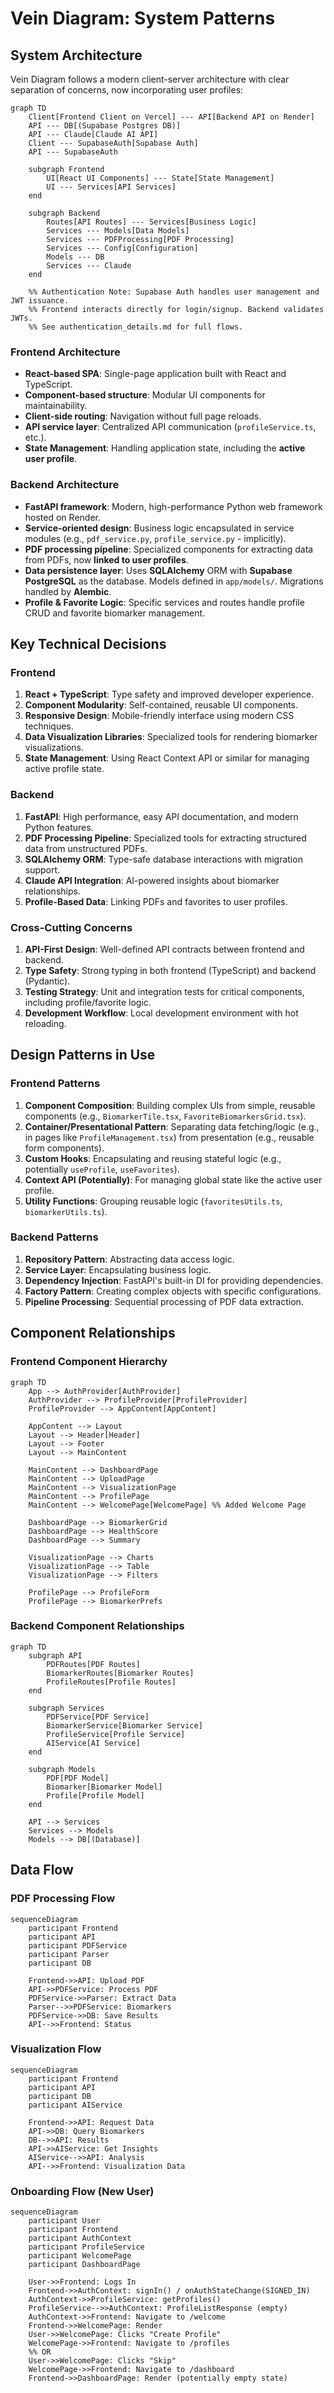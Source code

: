 # Vein Diagram: System Patterns

## System Architecture

Vein Diagram follows a modern client-server architecture with clear separation of concerns, now incorporating user profiles:

```mermaid
graph TD
    Client[Frontend Client on Vercel] --- API[Backend API on Render]
    API --- DB[(Supabase Postgres DB)]
    API --- Claude[Claude AI API]
    Client --- SupabaseAuth[Supabase Auth]
    API --- SupabaseAuth

    subgraph Frontend
        UI[React UI Components] --- State[State Management]
        UI --- Services[API Services]
    end

    subgraph Backend
        Routes[API Routes] --- Services[Business Logic]
        Services --- Models[Data Models]
        Services --- PDFProcessing[PDF Processing]
        Services --- Config[Configuration]
        Models --- DB
        Services --- Claude
    end

    %% Authentication Note: Supabase Auth handles user management and JWT issuance.
    %% Frontend interacts directly for login/signup. Backend validates JWTs.
    %% See authentication_details.md for full flows.
```

### Frontend Architecture
- **React-based SPA**: Single-page application built with React and TypeScript.
- **Component-based structure**: Modular UI components for maintainability.
- **Client-side routing**: Navigation without full page reloads.
- **API service layer**: Centralized API communication (`profileService.ts`, etc.).
- **State Management**: Handling application state, including the **active user profile**.

### Backend Architecture
- **FastAPI framework**: Modern, high-performance Python web framework hosted on Render.
- **Service-oriented design**: Business logic encapsulated in service modules (e.g., `pdf_service.py`, `profile_service.py` - implicitly).
- **PDF processing pipeline**: Specialized components for extracting data from PDFs, now **linked to user profiles**.
- **Data persistence layer**: Uses **SQLAlchemy** ORM with **Supabase PostgreSQL** as the database. Models defined in `app/models/`. Migrations handled by **Alembic**.
- **Profile & Favorite Logic**: Specific services and routes handle profile CRUD and favorite biomarker management.

## Key Technical Decisions

### Frontend
1. **React + TypeScript**: Type safety and improved developer experience.
2. **Component Modularity**: Self-contained, reusable UI components.
3. **Responsive Design**: Mobile-friendly interface using modern CSS techniques.
4. **Data Visualization Libraries**: Specialized tools for rendering biomarker visualizations.
5. **State Management**: Using React Context API or similar for managing active profile state.

### Backend
1. **FastAPI**: High performance, easy API documentation, and modern Python features.
2. **PDF Processing Pipeline**: Specialized tools for extracting structured data from unstructured PDFs.
3. **SQLAlchemy ORM**: Type-safe database interactions with migration support.
4. **Claude API Integration**: AI-powered insights about biomarker relationships.
5. **Profile-Based Data**: Linking PDFs and favorites to user profiles.

### Cross-Cutting Concerns
1. **API-First Design**: Well-defined API contracts between frontend and backend.
2. **Type Safety**: Strong typing in both frontend (TypeScript) and backend (Pydantic).
3. **Testing Strategy**: Unit and integration tests for critical components, including profile/favorite logic.
4. **Development Workflow**: Local development environment with hot reloading.

## Design Patterns in Use

### Frontend Patterns
1. **Component Composition**: Building complex UIs from simple, reusable components (e.g., `BiomarkerTile.tsx`, `FavoriteBiomarkersGrid.tsx`).
2. **Container/Presentational Pattern**: Separating data fetching/logic (e.g., in pages like `ProfileManagement.tsx`) from presentation (e.g., reusable form components).
3. **Custom Hooks**: Encapsulating and reusing stateful logic (e.g., potentially `useProfile`, `useFavorites`).
4. **Context API (Potentially)**: For managing global state like the active user profile.
5. **Utility Functions**: Grouping reusable logic (`favoritesUtils.ts`, `biomarkerUtils.ts`).

### Backend Patterns
1. **Repository Pattern**: Abstracting data access logic.
2. **Service Layer**: Encapsulating business logic.
3. **Dependency Injection**: FastAPI's built-in DI for providing dependencies.
4. **Factory Pattern**: Creating complex objects with specific configurations.
5. **Pipeline Processing**: Sequential processing of PDF data extraction.

## Component Relationships

### Frontend Component Hierarchy

```mermaid
graph TD
    App --> AuthProvider[AuthProvider]
    AuthProvider --> ProfileProvider[ProfileProvider]
    ProfileProvider --> AppContent[AppContent]

    AppContent --> Layout
    Layout --> Header[Header]
    Layout --> Footer
    Layout --> MainContent

    MainContent --> DashboardPage
    MainContent --> UploadPage
    MainContent --> VisualizationPage
    MainContent --> ProfilePage
    MainContent --> WelcomePage[WelcomePage] %% Added Welcome Page

    DashboardPage --> BiomarkerGrid
    DashboardPage --> HealthScore
    DashboardPage --> Summary

    VisualizationPage --> Charts
    VisualizationPage --> Table
    VisualizationPage --> Filters

    ProfilePage --> ProfileForm
    ProfilePage --> BiomarkerPrefs
```

### Backend Component Relationships

```mermaid
graph TD
    subgraph API
        PDFRoutes[PDF Routes]
        BiomarkerRoutes[Biomarker Routes]
        ProfileRoutes[Profile Routes]
    end

    subgraph Services
        PDFService[PDF Service]
        BiomarkerService[Biomarker Service]
        ProfileService[Profile Service]
        AIService[AI Service]
    end

    subgraph Models
        PDF[PDF Model]
        Biomarker[Biomarker Model]
        Profile[Profile Model]
    end

    API --> Services
    Services --> Models
    Models --> DB[(Database)]
```

## Data Flow

### PDF Processing Flow

```mermaid
sequenceDiagram
    participant Frontend
    participant API
    participant PDFService
    participant Parser
    participant DB

    Frontend->>API: Upload PDF
    API->>PDFService: Process PDF
    PDFService->>Parser: Extract Data
    Parser-->>PDFService: Biomarkers
    PDFService->>DB: Save Results
    API-->>Frontend: Status
```

### Visualization Flow

```mermaid
sequenceDiagram
    participant Frontend
    participant API
    participant DB
    participant AIService

    Frontend->>API: Request Data
    API->>DB: Query Biomarkers
    DB-->>API: Results
    API->>AIService: Get Insights
    AIService-->>API: Analysis
    API-->>Frontend: Visualization Data
```

### Onboarding Flow (New User)

```mermaid
sequenceDiagram
    participant User
    participant Frontend
    participant AuthContext
    participant ProfileService
    participant WelcomePage
    participant DashboardPage

    User->>Frontend: Logs In
    Frontend->>AuthContext: signIn() / onAuthStateChange(SIGNED_IN)
    AuthContext->>ProfileService: getProfiles()
    ProfileService-->>AuthContext: ProfileListResponse (empty)
    AuthContext->>Frontend: Navigate to /welcome
    Frontend->>WelcomePage: Render
    User->>WelcomePage: Clicks "Create Profile"
    WelcomePage->>Frontend: Navigate to /profiles
    %% OR
    User->>WelcomePage: Clicks "Skip"
    WelcomePage->>Frontend: Navigate to /dashboard
    Frontend->>DashboardPage: Render (potentially empty state)

```
